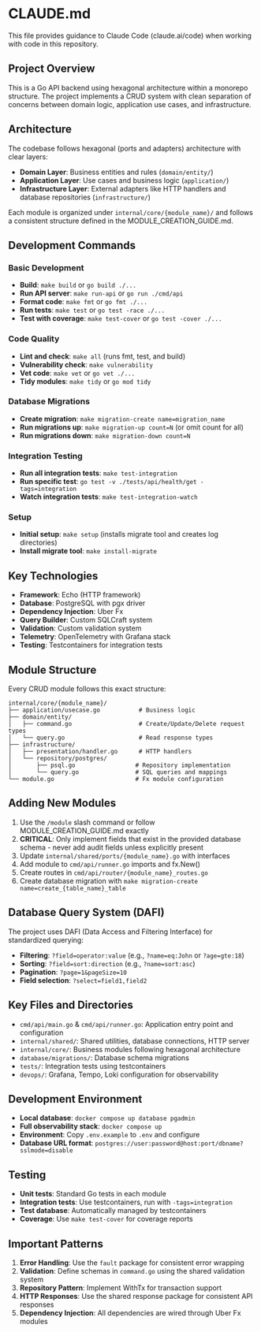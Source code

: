 # CLAUDE.md

This file provides guidance to Claude Code (claude.ai/code) when working with code in this repository.

## Project Overview

This is a Go API backend using hexagonal architecture within a monorepo structure. The project implements a CRUD system with clean separation of concerns between domain logic, application use cases, and infrastructure.

## Architecture

The codebase follows hexagonal (ports and adapters) architecture with clear layers:

- **Domain Layer**: Business entities and rules (`domain/entity/`)
- **Application Layer**: Use cases and business logic (`application/`)
- **Infrastructure Layer**: External adapters like HTTP handlers and database repositories (`infrastructure/`)

Each module is organized under `internal/core/{module_name}/` and follows a consistent structure defined in the MODULE_CREATION_GUIDE.md.

## Development Commands

### Basic Development
- **Build**: `make build` or `go build ./...`
- **Run API server**: `make run-api` or `go run ./cmd/api`
- **Format code**: `make fmt` or `go fmt ./...`
- **Run tests**: `make test` or `go test -race ./...`
- **Test with coverage**: `make test-cover` or `go test -cover ./...`

### Code Quality
- **Lint and check**: `make all` (runs fmt, test, and build)
- **Vulnerability check**: `make vulnerability`
- **Vet code**: `make vet` or `go vet ./...`
- **Tidy modules**: `make tidy` or `go mod tidy`

### Database Migrations
- **Create migration**: `make migration-create name=migration_name`
- **Run migrations up**: `make migration-up count=N` (or omit count for all)
- **Run migrations down**: `make migration-down count=N`

### Integration Testing
- **Run all integration tests**: `make test-integration`
- **Run specific test**: `go test -v ./tests/api/health/get -tags=integration`
- **Watch integration tests**: `make test-integration-watch`

### Setup
- **Initial setup**: `make setup` (installs migrate tool and creates log directories)
- **Install migrate tool**: `make install-migrate`

## Key Technologies

- **Framework**: Echo (HTTP framework)
- **Database**: PostgreSQL with pgx driver
- **Dependency Injection**: Uber Fx
- **Query Builder**: Custom SQLCraft system
- **Validation**: Custom validation system
- **Telemetry**: OpenTelemetry with Grafana stack
- **Testing**: Testcontainers for integration tests

## Module Structure

Every CRUD module follows this exact structure:
```
internal/core/{module_name}/
├── application/usecase.go           # Business logic
├── domain/entity/
│   ├── command.go                   # Create/Update/Delete request types
│   └── query.go                     # Read response types
├── infrastructure/
│   ├── presentation/handler.go      # HTTP handlers
│   └── repository/postgres/
│       ├── psql.go                 # Repository implementation
│       └── query.go                # SQL queries and mappings
└── module.go                       # Fx module configuration
```

## Adding New Modules

1. Use the `/module` slash command or follow MODULE_CREATION_GUIDE.md exactly
2. **CRITICAL**: Only implement fields that exist in the provided database schema - never add audit fields unless explicitly present
3. Update `internal/shared/ports/{module_name}.go` with interfaces
4. Add module to `cmd/api/runner.go` imports and fx.New()
5. Create routes in `cmd/api/router/{module_name}_routes.go`
6. Create database migration with `make migration-create name=create_{table_name}_table`

## Database Query System (DAFI)

The project uses DAFI (Data Access and Filtering Interface) for standardized querying:
- **Filtering**: `?field=operator:value` (e.g., `?name=eq:John` or `?age=gte:18`)
- **Sorting**: `?field=sort:direction` (e.g., `?name=sort:asc`)
- **Pagination**: `?page=1&pageSize=10`
- **Field selection**: `?select=field1,field2`

## Key Files and Directories

- `cmd/api/main.go` & `cmd/api/runner.go`: Application entry point and configuration
- `internal/shared/`: Shared utilities, database connections, HTTP server
- `internal/core/`: Business modules following hexagonal architecture
- `database/migrations/`: Database schema migrations
- `tests/`: Integration tests using testcontainers
- `devops/`: Grafana, Tempo, Loki configuration for observability

## Development Environment

- **Local database**: `docker compose up database pgadmin`
- **Full observability stack**: `docker compose up`
- **Environment**: Copy `.env.example` to `.env` and configure
- **Database URL format**: `postgres://user:password@host:port/dbname?sslmode=disable`

## Testing

- **Unit tests**: Standard Go tests in each module
- **Integration tests**: Use testcontainers, run with `-tags=integration`
- **Test database**: Automatically managed by testcontainers
- **Coverage**: Use `make test-cover` for coverage reports

## Important Patterns

1. **Error Handling**: Use the `fault` package for consistent error wrapping
2. **Validation**: Define schemas in `command.go` using the shared validation system
3. **Repository Pattern**: Implement WithTx for transaction support
4. **HTTP Responses**: Use the shared response package for consistent API responses
5. **Dependency Injection**: All dependencies are wired through Uber Fx modules
